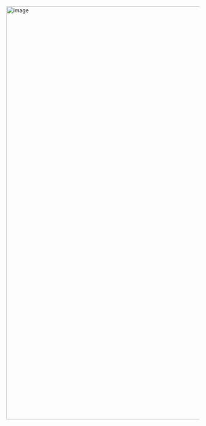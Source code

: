 <img width="1914" height="1077" alt="image" src="https://github.com/user-attachments/assets/420d79e1-2639-4395-8b3d-6e41ebb80986" />
